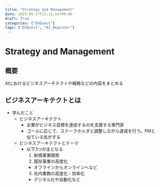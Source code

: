 ```yaml
---
title: "Strategy and Management"
date: 2023-09-17T21:11:14+09:00
draft: True
categories: ["DXQuest"]
tags: ["DXQuest", "AI_Beginner"]
---
```

# Strategy and Management

## 概要

AIにおけるビジネスアーチテクトや戦略などの内容をまとめる

## ビジネスアーキテクトとは

- 学んだこと
  - ビジネスアーキテクト 
    - 企業がビジネス目標を達成するのを支援する専門家
    - ゴールに応じて、ステークホルダと調整しながら達成を行う。PMと似ている気がする
  - ビジネスアーキテクトとテーマ
    - 以下3つが主となる
      1. 新規事業開発
      2. 既存事業の高度化
        - オフラインからオンラインへなど
      3. 社内業務の高度化・効率化
        - デジタル化や自動化など
